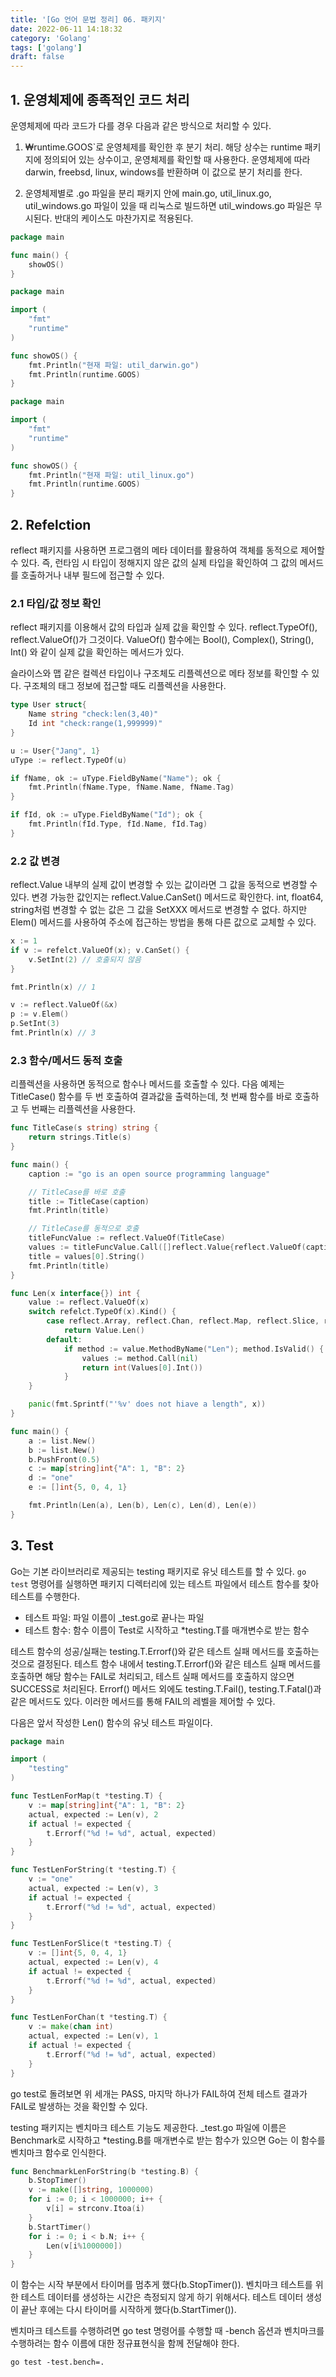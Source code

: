 ```yaml
---
title: '[Go 언어 문법 정리] 06. 패키지'
date: 2022-06-11 14:18:32
category: 'Golang'
tags: ['golang']
draft: false
---
```


## 1. 운영체제에 종족적인 코드 처리


운영체제에 따라 코드가 다를 경우 다음과 같은 방식으로 처리할 수 있다.


1. ₩runtime.GOOS`로 운영체제를 확인한 후 분기 처리. 해당 상수는 runtime 패키지에 정의되어 있는 상수이고, 운영체제를 확인할 때 사용한다. 운영체제에 따라 darwin, freebsd, linux, windows를 반환하며 이 값으로 분기 처리를 한다.

2. 운영체제별로 .go 파일을 분리
패키지 안에 main.go, util_linux.go, util_windows.go 파일이 있을 때 리눅스로 빌드하면 util_windows.go 파일은 무시된다. 반대의 케이스도 마찬가지로 적용된다.

```go
package main

func main() {
    showOS()
}
```

```go
package main

import (
    "fmt"
    "runtime"
)

func showOS() {
    fmt.Println("현재 파일: util_darwin.go")
    fmt.Println(runtime.GOOS)
}
```

```go
package main

import (
    "fmt"
    "runtime"
)

func showOS() {
    fmt.Println("현재 파일: util_linux.go")
    fmt.Println(runtime.GOOS)
}
```

## 2. Refelction


reflect 패키지를 사용하면 프로그램의 메타 데이터를 활용하여 객체를 동적으로 제어할 수 있다. 즉, 런타임 시 타입이 정해지지 않은 값의 실제 타입을 확인하여 그 값의 메서드를 호출하거나 내부 필드에 접근할 수 있다.


### 2.1 타입/값 정보 확인


reflect 패키지를 이용해서 값의 타입과 실제 값을 확인할 수 있다. reflect.TypeOf(), reflect.ValueOf()가 그것이다. ValueOf() 함수에는 Bool(), Complex(), String(), Int() 와 같이 실제 값을 확인하는 메서드가 있다.


슬라이스와 맵 같은 컬렉션 타입이나 구조체도 리플렉션으로 메타 정보를 확인할 수 있다. 구조체의 태그 정보에 접근할 때도 리플렉션을 사용한다.


```go
type User struct{
    Name string "check:len(3,40)"
    Id int "check:range(1,999999)"
}

u := User{"Jang", 1}
uType := reflect.TypeOf(u)

if fName, ok := uType.FieldByName("Name"); ok {
    fmt.Println(fName.Type, fName.Name, fName.Tag)
}

if fId, ok := uType.FieldByName("Id"); ok {
    fmt.Println(fId.Type, fId.Name, fId.Tag)
}
```


### 2.2 값 변경


reflect.Value 내부의 실제 값이 변경할 수 있는 값이라면 그 값을 동적으로 변경할 수 있다. 변경 가능한 값인지는 reflect.Value.CanSet() 메서드로 확인한다. int, float64, string처럼 변경할 수 없는 값은 그 값을 SetXXX 메서드로 변경할 수 없다. 하지만 Elem() 메서드를 사용하여 주소에 접근하는 방법을 통해 다른 값으로 교체할 수 있다.

```go
x := 1
if v := refelct.ValueOf(x); v.CanSet() {
    v.SetInt(2) // 호출되지 않음
}

fmt.Println(x) // 1

v := reflect.ValueOf(&x)
p := v.Elem()
p.SetInt(3)
fmt.Println(x) // 3
```


### 2.3 함수/메서드 동적 호출


리플렉션을 사용하면 동적으로 함수나 메서드를 호출할 수 있다. 다음 예제는 TitleCase() 함수를 두 번 호출하여 결과값을 출력하는데, 첫 번째 함수를 바로 호출하고 두 번째는 리플렉션을 사용한다.


```go
func TitleCase(s string) string {
    return strings.Title(s)
}

func main() {
    caption := "go is an open source programming language"

    // TitleCase를 바로 호출
    title := TitleCase(caption)
    fmt.Println(title)

    // TitleCase를 동적으로 호출
    titleFuncValue := reflect.ValueOf(TitleCase)
    values := titleFuncValue.Call([]reflect.Value{reflect.ValueOf(caption)})
    title = values[0].String()
    fmt.Println(title)
}
```

```go
func Len(x interface{}) int {
    value := reflect.ValueOf(x)
    switch refelct.TypeOf(x).Kind() {
        case reflect.Array, reflect.Chan, reflect.Map, reflect.Slice, reflect.String:
            return Value.Len()
        default:
            if method := value.MethodByName("Len"); method.IsValid() {
                values := method.Call(nil)
                return int(Values[0].Int())
            }
    }

    panic(fmt.Sprintf("'%v' does not hiave a length", x))
}

func main() {
    a := list.New()
    b := list.New()
    b.PushFront(0.5)
    c := map[string]int{"A": 1, "B": 2}
    d := "one"
    e := []int{5, 0, 4, 1}

    fmt.Println(Len(a), Len(b), Len(c), Len(d), Len(e))
}
```

## 3. Test


Go는 기본 라이브러리로 제공되는 testing 패키지로 유닛 테스트를 할 수 있다.
`go test` 명령어를 실행하면 패키지 디렉터리에 있는 테스트 파일에서 테스트 함수를 찾아 테스트를 수행한다.


- 테스트 파일: 파일 이름이 _test.go로 끝나는 파일
- 테스트 함수: 함수 이름이 Test로 시작하고 *testing.T를 매개변수로 받는 함수


테스트 함수의 성공/실패는 testing.T.Errorf()와 같은 테스트 실패 메서드를 호출하는 것으로 결정된다. 테스트 함수 내에서 testing.T.Errorf()와 같은 테스트 실패 메서드를 호출하면 해당 함수는 FAIL로 처리되고, 테스트 실패 메서드를 호출하지 않으면 SUCCESS로 처리된다. Errorf() 메서드 외에도 testing.T.Fail(), testing.T.Fatal()과 같은 메서드도 있다. 이러한 메서드를 통해 FAIL의 레벨을 제어할 수 있다.

다음은 앞서 작성한 Len() 함수의 유닛 테스트 파일이다.


```go
package main

import (
    "testing"
)

func TestLenForMap(t *testing.T) {
    v := map[string]int{"A": 1, "B": 2}
    actual, expected := Len(v), 2
    if actual != expected {
        t.Errorf("%d != %d", actual, expected)
    }
}

func TestLenForString(t *testing.T) {
    v := "one"
    actual, expected := Len(v), 3
    if actual != expected {
        t.Errorf("%d != %d", actual, expected)
    }
}

func TestLenForSlice(t *testing.T) {
    v := []int{5, 0, 4, 1}
    actual, expected := Len(v), 4
    if actual != expected {
        t.Errorf("%d != %d", actual, expected)
    }
}

func TestLenForChan(t *testing.T) {
    v := make(chan int)
    actual, expected := Len(v), 1
    if actual != expected {
        t.Errorf("%d != %d", actual, expected)
    }
}
```


go test로 돌려보면 위 세개는 PASS, 마지막 하나가 FAIL하여 전체 테스트 결과가 FAIL로 발생하는 것을 확인할 수 있다.


testing 패키지는 벤치마크 테스트 기능도 제공한다. _test.go 파일에 이름은 Benchmark로 시작하고 *testing.B를 매개변수로 받는 함수가 있으면 Go는 이 함수를 벤치마크 함수로 인식한다.


```go
func BenchmarkLenForString(b *testing.B) {
    b.StopTimer()
    v := make([]string, 1000000)
    for i := 0; i < 1000000; i++ {
        v[i] = strconv.Itoa(i)
    }
    b.StartTimer()
    for i := 0; i < b.N; i++ {
        Len(v[i%1000000])
    }
}
```

이 함수는 시작 부분에서 타이머를 멈추게 했다(b.StopTimer()). 벤치마크 테스트를 위한 테스트 데이터를 생성하는 시간은 측정되지 않게 하기 위해서다. 테스트 데이터 생성이 끝난 후에는 다시 타이머를 시작하게 했다(b.StartTimer()).


벤치마크 테스트를 수행하려면 go test 명령어를 수행할 때 -bench 옵션과 벤치마크를 수행하려는 함수 이름에 대한 정규표현식을 함께 전달해야 한다.


```shell
go test -test.bench=.
```

